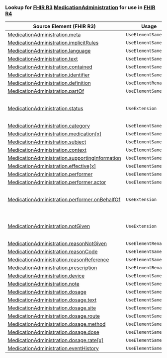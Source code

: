 ### Lookup for [FHIR R3](https://hl7.org/fhir/STU3/) [MedicationAdministration](https://hl7.org/fhir/STU3/MedicationAdministration.html) for use in [FHIR R4](https://hl7.org/fhir/R4/)

| Source Element (FHIR R3) | Usage | Target |
| -------------- | ----- | ------ |
| [MedicationAdministration.meta](https://hl7.org/fhir/STU3/MedicationAdministration.html#resource) | `UseElementSameName` | [MedicationAdministration.meta](https://hl7.org/fhir/R4/MedicationAdministration.html#resource) |
| [MedicationAdministration.implicitRules](https://hl7.org/fhir/STU3/MedicationAdministration.html#resource) | `UseElementSameName` | [MedicationAdministration.implicitRules](https://hl7.org/fhir/R4/MedicationAdministration.html#resource) |
| [MedicationAdministration.language](https://hl7.org/fhir/STU3/MedicationAdministration.html#resource) | `UseElementSameName` | [MedicationAdministration.language](https://hl7.org/fhir/R4/MedicationAdministration.html#resource) |
| [MedicationAdministration.text](https://hl7.org/fhir/STU3/MedicationAdministration.html#resource) | `UseElementSameName` | [MedicationAdministration.text](https://hl7.org/fhir/R4/MedicationAdministration.html#resource) |
| [MedicationAdministration.contained](https://hl7.org/fhir/STU3/MedicationAdministration.html#resource) | `UseElementSameName` | [MedicationAdministration.contained](https://hl7.org/fhir/R4/MedicationAdministration.html#resource) |
| [MedicationAdministration.identifier](https://hl7.org/fhir/STU3/MedicationAdministration.html#resource) | `UseElementSameName` | [MedicationAdministration.identifier](https://hl7.org/fhir/R4/MedicationAdministration.html#resource) |
| [MedicationAdministration.definition](https://hl7.org/fhir/STU3/MedicationAdministration.html#resource) | `UseElementRenamed` | [MedicationAdministration.instantiates](https://hl7.org/fhir/R4/MedicationAdministration.html#resource) |
| [MedicationAdministration.partOf](https://hl7.org/fhir/STU3/MedicationAdministration.html#resource) | `UseElementSameName` | [MedicationAdministration.partOf](https://hl7.org/fhir/R4/MedicationAdministration.html#resource) |
| [MedicationAdministration.status](https://hl7.org/fhir/STU3/MedicationAdministration.html#resource) | `UseExtension` | [http://hl7.org/fhir/3.0/StructureDefinition/extension-MedicationAdministration.status](StructureDefinition-ext-R3-MedicationAdministration.status.html) |
| [MedicationAdministration.category](https://hl7.org/fhir/STU3/MedicationAdministration.html#resource) | `UseElementSameName` | [MedicationAdministration.category](https://hl7.org/fhir/R4/MedicationAdministration.html#resource) |
| [MedicationAdministration.medication[x]](https://hl7.org/fhir/STU3/MedicationAdministration.html#resource) | `UseElementSameName` | [MedicationAdministration.medication[x]](https://hl7.org/fhir/R4/MedicationAdministration.html#resource) |
| [MedicationAdministration.subject](https://hl7.org/fhir/STU3/MedicationAdministration.html#resource) | `UseElementSameName` | [MedicationAdministration.subject](https://hl7.org/fhir/R4/MedicationAdministration.html#resource) |
| [MedicationAdministration.context](https://hl7.org/fhir/STU3/MedicationAdministration.html#resource) | `UseElementSameName` | [MedicationAdministration.context](https://hl7.org/fhir/R4/MedicationAdministration.html#resource) |
| [MedicationAdministration.supportingInformation](https://hl7.org/fhir/STU3/MedicationAdministration.html#resource) | `UseElementSameName` | [MedicationAdministration.supportingInformation](https://hl7.org/fhir/R4/MedicationAdministration.html#resource) |
| [MedicationAdministration.effective[x]](https://hl7.org/fhir/STU3/MedicationAdministration.html#resource) | `UseElementSameName` | [MedicationAdministration.effective[x]](https://hl7.org/fhir/R4/MedicationAdministration.html#resource) |
| [MedicationAdministration.performer](https://hl7.org/fhir/STU3/MedicationAdministration.html#resource) | `UseElementSameName` | [MedicationAdministration.performer](https://hl7.org/fhir/R4/MedicationAdministration.html#resource) |
| [MedicationAdministration.performer.actor](https://hl7.org/fhir/STU3/MedicationAdministration.html#resource) | `UseElementSameName` | [MedicationAdministration.performer.actor](https://hl7.org/fhir/R4/MedicationAdministration.html#resource) |
| [MedicationAdministration.performer.onBehalfOf](https://hl7.org/fhir/STU3/MedicationAdministration.html#resource) | `UseExtension` | [http://hl7.org/fhir/3.0/StructureDefinition/extension-MedicationAdministration.performer.onBehalfOf](StructureDefinition-ext-R3-MA.pe.onBehalfOf.html) |
| [MedicationAdministration.notGiven](https://hl7.org/fhir/STU3/MedicationAdministration.html#resource) | `UseExtension` | [http://hl7.org/fhir/3.0/StructureDefinition/extension-MedicationAdministration.notGiven](StructureDefinition-ext-R3-MedicationAdministration.notGiven.html) |
| [MedicationAdministration.reasonNotGiven](https://hl7.org/fhir/STU3/MedicationAdministration.html#resource) | `UseElementRenamed` | [MedicationAdministration.reasonCode](https://hl7.org/fhir/R4/MedicationAdministration.html#resource) |
| [MedicationAdministration.reasonCode](https://hl7.org/fhir/STU3/MedicationAdministration.html#resource) | `UseElementSameName` | [MedicationAdministration.reasonCode](https://hl7.org/fhir/R4/MedicationAdministration.html#resource) |
| [MedicationAdministration.reasonReference](https://hl7.org/fhir/STU3/MedicationAdministration.html#resource) | `UseElementSameName` | [MedicationAdministration.reasonReference](https://hl7.org/fhir/R4/MedicationAdministration.html#resource) |
| [MedicationAdministration.prescription](https://hl7.org/fhir/STU3/MedicationAdministration.html#resource) | `UseElementRenamed` | [MedicationAdministration.request](https://hl7.org/fhir/R4/MedicationAdministration.html#resource) |
| [MedicationAdministration.device](https://hl7.org/fhir/STU3/MedicationAdministration.html#resource) | `UseElementSameName` | [MedicationAdministration.device](https://hl7.org/fhir/R4/MedicationAdministration.html#resource) |
| [MedicationAdministration.note](https://hl7.org/fhir/STU3/MedicationAdministration.html#resource) | `UseElementSameName` | [MedicationAdministration.note](https://hl7.org/fhir/R4/MedicationAdministration.html#resource) |
| [MedicationAdministration.dosage](https://hl7.org/fhir/STU3/MedicationAdministration.html#resource) | `UseElementSameName` | [MedicationAdministration.dosage](https://hl7.org/fhir/R4/MedicationAdministration.html#resource) |
| [MedicationAdministration.dosage.text](https://hl7.org/fhir/STU3/MedicationAdministration.html#resource) | `UseElementSameName` | [MedicationAdministration.dosage.text](https://hl7.org/fhir/R4/MedicationAdministration.html#resource) |
| [MedicationAdministration.dosage.site](https://hl7.org/fhir/STU3/MedicationAdministration.html#resource) | `UseElementSameName` | [MedicationAdministration.dosage.site](https://hl7.org/fhir/R4/MedicationAdministration.html#resource) |
| [MedicationAdministration.dosage.route](https://hl7.org/fhir/STU3/MedicationAdministration.html#resource) | `UseElementSameName` | [MedicationAdministration.dosage.route](https://hl7.org/fhir/R4/MedicationAdministration.html#resource) |
| [MedicationAdministration.dosage.method](https://hl7.org/fhir/STU3/MedicationAdministration.html#resource) | `UseElementSameName` | [MedicationAdministration.dosage.method](https://hl7.org/fhir/R4/MedicationAdministration.html#resource) |
| [MedicationAdministration.dosage.dose](https://hl7.org/fhir/STU3/MedicationAdministration.html#resource) | `UseElementSameName` | [MedicationAdministration.dosage.dose](https://hl7.org/fhir/R4/MedicationAdministration.html#resource) |
| [MedicationAdministration.dosage.rate[x]](https://hl7.org/fhir/STU3/MedicationAdministration.html#resource) | `UseElementSameName` | [MedicationAdministration.dosage.rate[x]](https://hl7.org/fhir/R4/MedicationAdministration.html#resource) |
| [MedicationAdministration.eventHistory](https://hl7.org/fhir/STU3/MedicationAdministration.html#resource) | `UseElementSameName` | [MedicationAdministration.eventHistory](https://hl7.org/fhir/R4/MedicationAdministration.html#resource) |
